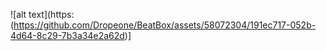 ![alt text](https: (https://github.com/Dropeone/BeatBox/assets/58072304/191ec717-052b-4d64-8c29-7b3a34e2a62d)]
